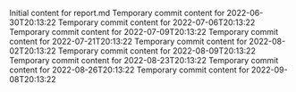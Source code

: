 Initial content for report.md
Temporary commit content for 2022-06-30T20:13:22
Temporary commit content for 2022-07-06T20:13:22
Temporary commit content for 2022-07-09T20:13:22
Temporary commit content for 2022-07-21T20:13:22
Temporary commit content for 2022-08-02T20:13:22
Temporary commit content for 2022-08-09T20:13:22
Temporary commit content for 2022-08-23T20:13:22
Temporary commit content for 2022-08-26T20:13:22
Temporary commit content for 2022-09-08T20:13:22
